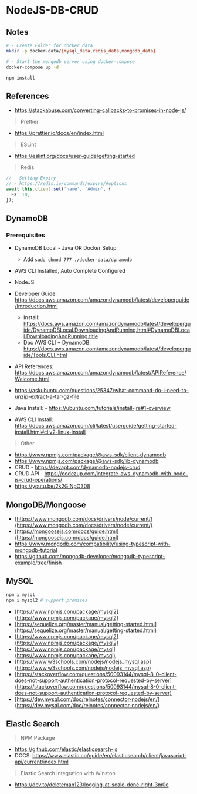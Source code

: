 # NodeJS-DB-CRUD

## Notes

```sh
# - Create Folder for docker data
mkdir -p docker-data/{mysql_data,redis_data,mongodb_data}

# - Start the mongodb server using docker-compose
docker-compose up -d

npm install
```

## References

- https://stackabuse.com/converting-callbacks-to-promises-in-node-js/

> Prettier

- https://prettier.io/docs/en/index.html

> ESLint

- https://eslint.org/docs/user-guide/getting-started

> Redis

```ts
// - Setting Expiry
// - https://redis.io/commands/expire/#options
await this.client.set('name', 'Admin', {
  EX: 10,
});
```

## DynamoDB

### Prerequisites

- DynamoDB Local - Java OR Docker Setup
  - Add `sudo chmod 777 ./docker-data/dynamodb`
- AWS CLI Installed, Auto Complete Configured
- NodeJS

- Developer Guide: https://docs.aws.amazon.com/amazondynamodb/latest/developerguide/Introduction.html
  - Install: https://docs.aws.amazon.com/amazondynamodb/latest/developerguide/DynamoDBLocal.DownloadingAndRunning.html#DynamoDBLocal.DownloadingAndRunning.title
  - Doc AWS CLI + DynamoDB: https://docs.aws.amazon.com/amazondynamodb/latest/developerguide/Tools.CLI.html
- API References: https://docs.aws.amazon.com/amazondynamodb/latest/APIReference/Welcome.html
- https://askubuntu.com/questions/25347/what-command-do-i-need-to-unzip-extract-a-tar-gz-file
- Java Install: - https://ubuntu.com/tutorials/install-jre#1-overview
- AWS CLI Install: https://docs.aws.amazon.com/cli/latest/userguide/getting-started-install.html#cliv2-linux-install

> Other

- https://www.npmjs.com/package/@aws-sdk/client-dynamodb
- https://www.npmjs.com/package/@aws-sdk/lib-dynamodb
- CRUD - https://devapt.com/dynamodb-nodejs-crud
- CRUD API - https://codezup.com/integrate-aws-dynamodb-with-node-js-crud-operations/
- https://youtu.be/2k2GINpO308

## MongoDB/Mongoose

- [https://www.mongodb.com/docs/drivers/node/current/](https://www.mongodb.com/docs/drivers/node/current/)
- [https://mongoosejs.com/docs/guide.html](https://mongoosejs.com/docs/guide.html)
- https://www.mongodb.com/compatibility/using-typescript-with-mongodb-tutorial
- https://github.com/mongodb-developer/mongodb-typescript-example/tree/finish

## MySQL

```sh
npm i mysql
npm i mysql2 # support promises
```

- [https://www.npmjs.com/package/mysql2](https://www.npmjs.com/package/mysql2)
- [https://sequelize.org/master/manual/getting-started.html](https://sequelize.org/master/manual/getting-started.html)
- [https://www.npmjs.com/package/mysql2](https://www.npmjs.com/package/mysql2)
- [https://www.npmjs.com/package/mysql](https://www.npmjs.com/package/mysql)
- [https://www.w3schools.com/nodejs/nodejs_mysql.asp](https://www.w3schools.com/nodejs/nodejs_mysql.asp)
- [https://stackoverflow.com/questions/50093144/mysql-8-0-client-does-not-support-authentication-protocol-requested-by-server](https://stackoverflow.com/questions/50093144/mysql-8-0-client-does-not-support-authentication-protocol-requested-by-server)
- [https://dev.mysql.com/doc/relnotes/connector-nodejs/en/](https://dev.mysql.com/doc/relnotes/connector-nodejs/en/)

## Elastic Search

> NPM Package

- https://github.com/elastic/elasticsearch-js
- DOCS: https://www.elastic.co/guide/en/elasticsearch/client/javascript-api/current/index.html

> Elastic Search Integration with Winston

- https://dev.to/deleteman123/logging-at-scale-done-right-3m0e
